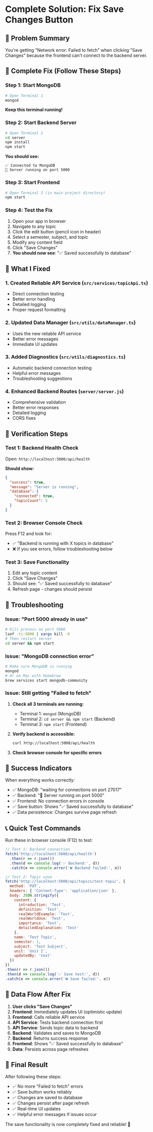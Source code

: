 # Complete Solution: Fix Save Changes Button

## 🎯 **Problem Summary**
You're getting "Network error: Failed to fetch" when clicking "Save Changes" because the frontend can't connect to the backend server.

## 🚀 **Complete Fix (Follow These Steps)**

### **Step 1: Start MongoDB**
```bash
# Open Terminal 1
mongod
```
**Keep this terminal running!**

### **Step 2: Start Backend Server**
```bash
# Open Terminal 2
cd server
npm install
npm start
```

**You should see:**
```
✅ Connected to MongoDB
🚀 Server running on port 5000
```

### **Step 3: Start Frontend**
```bash
# Open Terminal 3 (in main project directory)
npm start
```

### **Step 4: Test the Fix**
1. Open your app in browser
2. Navigate to any topic
3. Click the edit button (pencil icon in header)
4. Select a semester, subject, and topic
5. Modify any content field
6. Click "Save Changes"
7. **You should now see**: "✅ Saved successfully to database"

## 🔧 **What I Fixed**

### 1. **Created Reliable API Service** (`src/services/topicApi.ts`)
- Direct connection testing
- Better error handling
- Detailed logging
- Proper request formatting

### 2. **Updated Data Manager** (`src/utils/dataManager.ts`)
- Uses the new reliable API service
- Better error messages
- Immediate UI updates

### 3. **Added Diagnostics** (`src/utils/diagnostics.ts`)
- Automatic backend connection testing
- Helpful error messages
- Troubleshooting suggestions

### 4. **Enhanced Backend Routes** (`server/server.js`)
- Comprehensive validation
- Better error responses
- Detailed logging
- CORS fixes

## 🧪 **Verification Steps**

### **Test 1: Backend Health Check**
Open: `http://localhost:5000/api/health`

**Should show:**
```json
{
  "success": true,
  "message": "Server is running",
  "database": {
    "connected": true,
    "topicCount": 5
  }
}
```

### **Test 2: Browser Console Check**
Press F12 and look for:
- ✅ "Backend is running with X topics in database"
- ❌ If you see errors, follow troubleshooting below

### **Test 3: Save Functionality**
1. Edit any topic content
2. Click "Save Changes"
3. Should see: "✅ Saved successfully to database"
4. Refresh page - changes should persist

## 🚨 **Troubleshooting**

### **Issue: "Port 5000 already in use"**
```bash
# Kill process on port 5000
lsof -ti:5000 | xargs kill -9
# Then restart server
cd server && npm start
```

### **Issue: "MongoDB connection error"**
```bash
# Make sure MongoDB is running
mongod
# Or on Mac with Homebrew
brew services start mongodb-community
```

### **Issue: Still getting "Failed to fetch"**
1. **Check all 3 terminals are running:**
   - Terminal 1: `mongod` (MongoDB)
   - Terminal 2: `cd server && npm start` (Backend)
   - Terminal 3: `npm start` (Frontend)

2. **Verify backend is accessible:**
   ```bash
   curl http://localhost:5000/api/health
   ```

3. **Check browser console for specific errors**

## 🎉 **Success Indicators**

When everything works correctly:
- ✅ MongoDB: "waiting for connections on port 27017"
- ✅ Backend: "🚀 Server running on port 5000"
- ✅ Frontend: No connection errors in console
- ✅ Save button: Shows "✅ Saved successfully to database"
- ✅ Data persistence: Changes survive page refresh

## 📞 **Quick Test Commands**

Run these in browser console (F12) to test:

```javascript
// Test 1: Backend connection
fetch('http://localhost:5000/api/health')
  .then(r => r.json())
  .then(d => console.log('✅ Backend:', d))
  .catch(e => console.error('❌ Backend failed:', e))

// Test 2: Topic save
fetch('http://localhost:5000/api/topics/test-topic', {
  method: 'PUT',
  headers: { 'Content-Type': 'application/json' },
  body: JSON.stringify({
    content: {
      introduction: 'Test',
      definition: 'Test',
      realWorldExample: 'Test',
      realWorldUse: 'Test',
      importance: 'Test',
      detailedExplanation: 'Test'
    },
    name: 'Test Topic',
    semester: 1,
    subject: 'Test Subject',
    unit: 'Unit I',
    updatedBy: 'test'
  })
})
.then(r => r.json())
.then(d => console.log('✅ Save test:', d))
.catch(e => console.error('❌ Save failed:', e))
```

## 🔄 **Data Flow After Fix**

1. **User clicks "Save Changes"**
2. **Frontend**: Immediately updates UI (optimistic update)
3. **Frontend**: Calls reliable API service
4. **API Service**: Tests backend connection first
5. **API Service**: Sends topic data to backend
6. **Backend**: Validates and saves to MongoDB
7. **Backend**: Returns success response
8. **Frontend**: Shows "✅ Saved successfully to database"
9. **Data**: Persists across page refreshes

## 🎯 **Final Result**

After following these steps:
- ✅ No more "Failed to fetch" errors
- ✅ Save button works reliably
- ✅ Changes are saved to database
- ✅ Changes persist after page refresh
- ✅ Real-time UI updates
- ✅ Helpful error messages if issues occur

The save functionality is now completely fixed and reliable! 🎉